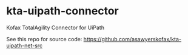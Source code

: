# kta-uipath-connector
Kofax TotalAgility Connector for UiPath

See this repo for source code:
https://github.com/asawyerskofax/kta-uipath-net-src
